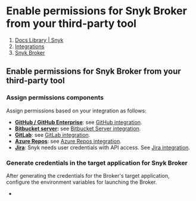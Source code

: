 # Enable permissions for Snyk Broker from your third-party tool

1. [Docs Library \| Snyk](https://github.com/snyk/user-docs/tree/58f91d848e16ddf2ffcca3711d6b8852412be402/hc/en-us/README.md)
2. [Integrations](https://github.com/snyk/user-docs/tree/58f91d848e16ddf2ffcca3711d6b8852412be402/hc/en-us/categories/360000598398-Integrations/README.md)
3. [Snyk Broker](https://github.com/snyk/user-docs/tree/58f91d848e16ddf2ffcca3711d6b8852412be402/hc/en-us/sections/360001138138-Snyk-Broker/README.md)

## Enable permissions for Snyk Broker from your third-party tool

### Assign permissions components

Assign permissions based on your integration as follows:

* [**GitHub / GitHub Enterprise**](https://github.com/settings/tokens): see [GitHub integration](https://support.snyk.io/hc/en-us/articles/360004032117-GitHub-integration).
* [**Bitbucket server**](https://confluence.atlassian.com/bitbucket/grant-repository-access-to-users-and-groups-221449716.html)**:** see [Bitbucket Server integration](https://support.snyk.io/hc/en-us/articles/360004002218-Bitbucket-Server-integration). 
* [**GitLab**](https://docs.gitlab.com/ee/user/profile/personal_access_tokens.html): see [GitLab integration](https://support.snyk.io/hc/en-us/articles/360004002238-GitLab-integration).
* [**Azure Repos**](https://docs.microsoft.com/en-us/azure/devops/repos/): see [Azure Repos integration](https://support.snyk.io/hc/en-us/articles/360004002198-Azure-Repos-integration).
* [**Jira**](https://confluence.atlassian.com/cloud/api-tokens-938839638.html): Snyk needs user credentials with API access. See [Jira integration](https://support.snyk.io/hc/en-us/articles/360004002458-Jira). 

### Generate credentials in the target application for Snyk Broker

After generating the credentials for the Broker's target application, configure the environment variables for launching the Broker.

* 
